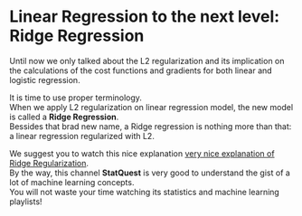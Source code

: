 # Linear Regression to the next level: Ridge Regression

Until now we only talked about the L2 regularization and its implication on the calculations of the cost functions and gradients for both linear and logistic regression.  

It is time to use proper terminology.  
When we apply L2 regularization on linear regression model, the new model is called a **Ridge Regression**.  
Bessides that brad new name, a Ridge regression is nothing more than that: a linear regression regularized with L2. 

We suggest you to watch this nice explanation [very nice explanation of Ridge Regularization](https://www.youtube.com/watch?v=Q81RR3yKn30).   
By the way, this channel **StatQuest** is very good to understand the gist of a lot of machine learning concepts.  
You will not waste your time watching its statistics and machine learning playlists!